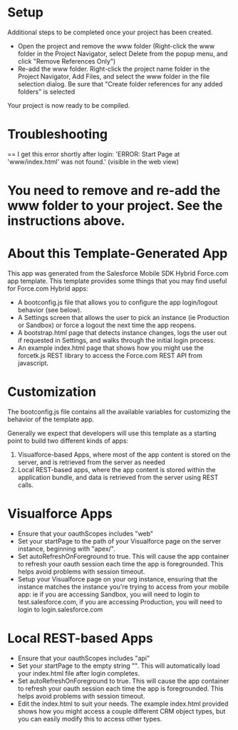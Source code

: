 # Setup

Additional steps to be completed once your project has been created.

- Open the project and remove the www folder (Right-click the www folder in the Project Navigator, select Delete from the popup menu, and click "Remove References Only")
- Re-add the www folder. Right-click the project name folder in the Project Navigator, Add Files, and select the www folder in the file selection dialog. Be sure that "Create folder references for any added folders" is selected

Your project is now ready to be compiled.

# Troubleshooting

==
I get this error shortly after login:
'ERROR: Start Page at \'www/index.html\' was not found.'  (visible in the web view)

You need to remove and re-add the www folder to your project.  See the instructions above.
==

# About this Template-Generated App

This app was generated from the Salesforce Mobile SDK Hybrid Force.com app template. This template provides some things that you may find useful for Force.com Hybrid apps:

- A bootconfig.js file that allows you to configure the app login/logout behavior (see below).
- A Settings screen that allows the user to pick an instance (ie Production or Sandbox) or force a logout the next time the app reopens.
- A bootstrap.html page that detects instance changes, logs the user out if requested in Settings, and walks through the initial login process.  
- An example index.html page that shows how you might use the forcetk.js REST library to access the Force.com REST API from javascript.

# Customization

The bootconfig.js file contains all the available variables for customizing the behavior of the template app.

Generally we expect that developers will use this template as a starting point to build two different kinds of apps: 

1. Visualforce-based Apps, where most of the app content is stored on the server, and is retrieved from the server as needed
2. Local REST-based apps, where the app content is stored within the application bundle, and data is retrieved from the server using REST calls. 

# Visualforce Apps

- Ensure that your oauthScopes includes "web"
- Set your startPage to the path of your Visualforce page on the server instance, beginning with "apex/". 
- Set autoRefreshOnForeground to true.  This will cause the app container to refresh your oauth session each time the app is foregrounded. This helps avoid problems with session timeout. 
- Setup your Visualforce page on your org instance, ensuring that the instance matches the instance you're trying to access from your mobile app: ie if you are accessing Sandbox, you will need to login to test.salesforce.com, if you are accessing Production, you will need to login to login.salesforce.com

# Local REST-based Apps

- Ensure that your oauthScopes includes "api"
- Set your startPage to the empty string "".  This will automatically load your index.html file after login completes.
- Set autoRefreshOnForeground to true.  This will cause the app container to refresh your oauth session each time the app is foregrounded. This helps avoid problems with session timeout. 
- Edit the index.html to suit your needs.  The example index.html provided shows how you might access a couple different CRM object types, but you can easily modify this to access other types.
